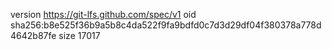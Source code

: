 version https://git-lfs.github.com/spec/v1
oid sha256:b8e525f36b9a5b8c4da522f9fa9bdfd0c7d3d29df04f380378a778d4642b87fe
size 17017
